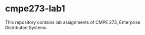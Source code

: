 # cmpe273-lab1
This repository contains lab assignments of CMPE 273, Enterprise Distributed Systems.
